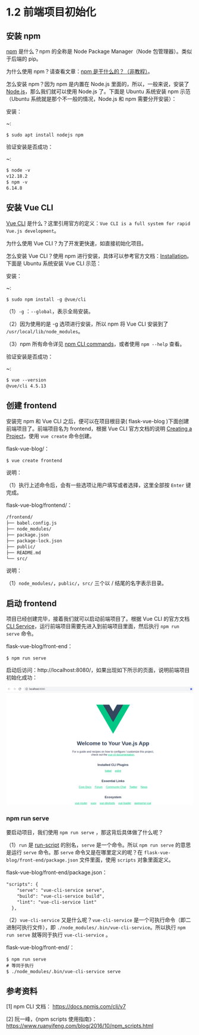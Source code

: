 # 1.2 前端项目初始化

## 安装 npm

[npm](https://www.npmjs.com/) 是什么？npm 的全称是 Node Package Manager（Node 包管理器）。类似于后端的 pip。

为什么使用 npm？请查看文章：[npm 是干什么的？（非教程）](https://zhuanlan.zhihu.com/p/24357770)。

怎么安装 npm？因为 npm 是内置在 Node.js 里面的，所以，一般来说，安装了  [Node.js](https://nodejs.org/en/download/)，那么我们就可以使用 Node.js 了。下面是 Ubuntu 系统安装 npm 示范（Ubuntu 系统就是那个不一般的情况，Node.js 和 npm 需要分开安装）：

安装：

~:

```
$ sudo apt install nodejs npm
```

验证安装是否成功：

~:

```
$ node -v
v12.18.2
$ npm -v
6.14.8
```

## 安装 Vue CLI

[Vue CLI](https://cli.vuejs.org/guide/) 是什么？这里引用官方的定义：`Vue CLI is a full system for rapid Vue.js development`。

为什么使用 Vue CLI？为了开发更快速，如直接初始化项目。

怎么安装 Vue CLI？使用 npm 进行安装，具体可以参考官方文档：[Installation](https://cli.vuejs.org/guide/installation.html)。下面是 Ubuntu 系统安装 Vue CLI 示范：

安装：

~:

```
$ sudo npm install -g @vue/cli
```

（1）`-g` ：`--global`，表示全局安装。

（2）因为使用的是 -g 选项进行安装，所以 npm 将 Vue CLI 安装到了 `/usr/local/lib/node_modules`。

（3）npm 所有命令详见 [npm CLI commands](https://docs.npmjs.com/cli/v7/commands)，或者使用 `npm --help` 查看。

验证安装是否成功：

~:

```
$ vue --version
@vue/cli 4.5.13
```

## 创建 frontend

安装完 npm 和 Vue CLI 之后，便可以在项目根目录( flask-vue-blog )下面创建前端项目了。前端项目名为 frontend，根据 Vue CLI 官方文档的说明 [Creating a Project](https://cli.vuejs.org/guide/creating-a-project.html#vue-create)，使用 `vue create` 命令创建。

flask-vue-blog/：

```
$ vue create frontend
```

说明：

（1）执行上述命令后，会有一些选项让用户填写或者选择，这里全部按 `Enter` 键完成。

flask-vue-blog/frontend/：

```
/frontend/
├── babel.config.js
├── node_modules/
├── package.json
├── package-lock.json
├── public/
├── README.md
└── src/
```

说明：

（1）`node_modules/`，`public/`，`src/` 三个以 /  结尾的名字表示目录。

## 启动 frontend

项目已经创建完毕，接着我们就可以启动前端项目了。根据 Vue CLI 的官方文档  [CLI Service](https://cli.vuejs.org/guide/cli-service.html#using-the-binary)，运行前端项目需要先进入到前端项目里面，然后执行 `npm run serve` 命令。

flask-vue-blog/front-end：

```
$ npm run serve
```

启动后访问：http://localhost:8080/，如果出现如下所示的页面，说明前端项目初始化成功：

![](../images/01_VUE启动首页.png)



### npm run serve

要启动项目，我们使用 `npm run serve` ，那这背后具体做了什么呢？

（1）`run` 是 [run-script](https://docs.npmjs.com/cli/v7/commands/npm-run-script) 的别名，`serve` 是一个命令。所以  `npm run serve`  的意思是运行 `serve` 命令。那 `serve` 命令又是在哪里定义的呢？在 `flask-vue-blog/front-end/package.json` 文件里面，使用 `scripts` 对象里面定义。

flask-vue-blog/front-end/package.json：

```
"scripts": {
    "serve": "vue-cli-service serve",
    "build": "vue-cli-service build",
    "lint": "vue-cli-service lint"
  },
```

（2）`vue-cli-service` 又是什么呢？`vue-cli-service` 是一个可执行命令（即二进制可执行文件），即 `./node_modules/.bin/vue-cli-service`。所以执行 `npm run serve`  就等同于执行 `vue-cli-service` 。

flask-vue-blog/front-end/：

```
$ npm run serve
# 等同于执行
$ ./node_modules/.bin/vue-cli-service serve
```



## 参考资料

[1] npm CLI 文档： https://docs.npmjs.com/cli/v7

[2] 阮一峰，《npm scripts 使用指南》：https://www.ruanyifeng.com/blog/2016/10/npm_scripts.html

